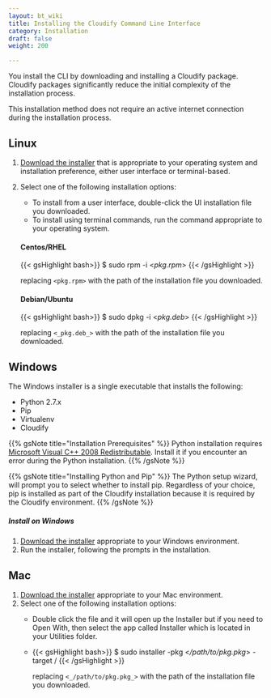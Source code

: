 ```yaml
---
layout: bt_wiki
title: Installing the Cloudify Command Line Interface
category: Installation
draft: false
weight: 200

---
```


You install the CLI by downloading and installing a Cloudify package. Cloudify packages significantly reduce the initial complexity of the installation process.

This installation method does not require an active internet connection during
the installation process.

## Linux

1. [Download the installer](http://cloudify.co/downloads/get_cloudify.html) that is appropriate to your operating system and installation preference, either user interface or terminal-based.
2. Select one of the following installation options:   
   * To install from a user interface, double-click the UI installation file you downloaded.<br>
   * To install using terminal commands, run the command appropriate to your operating system.<br>

     
    #### Centos/RHEL

     {{< gsHighlight bash>}}
     $ sudo rpm -i <_pkg.rpm_>
     {{< /gsHighlight >}}     

     replacing `<pkg.rpm>` with the path of the installation file you downloaded.


    #### Debian/Ubuntu

    {{< gsHighlight bash>}}
    $ sudo dpkg -i <_pkg.deb_>
    {{< /gsHighlight >}}     

    replacing `<_pkg.deb_>` with the path of the installation file you downloaded.


## Windows

The Windows installer is a single executable that installs the following:

* Python 2.7.x
* Pip
* Virtualenv
* Cloudify

{{% gsNote title="Installation Prerequisites" %}}
Python installation requires [Microsoft Visual C++ 2008 Redistributable](https://www.microsoft.com/en-us/download/details.aspx?id=29). Install it if you encounter an error during the Python installation.
{{% /gsNote %}}

{{% gsNote title="Installing Python and Pip" %}}
The Python setup wizard, will prompt you to select whether to install pip. Regardless of your choice, pip is installed as part of the Cloudify installation because it is required by the Cloudify environment.
{{% /gsNote %}}


##### Install on Windows

1. [Download the installer](http://cloudify.co/downloads/get_cloudify.html) appropriate to your Windows environment.
2. Run the installer, following the prompts in the installation.


## Mac

1. [Download the installer](http://cloudify.co/downloads/get_cloudify.html) appropriate to your Mac environment.
2. Select one of the following installation options:  
   * Double click the file and it will open up the Installer but if you need to Open With, then select the app called Installer which is located in your Utilities folder.<br>
   * {{< gsHighlight bash>}}
     $ sudo installer -pkg <_/path/to/pkg.pkg_> -target /
     {{< /gsHighlight >}}     
     
     replacing `<_/path/to/pkg.pkg_>` with the path of the installation file you downloaded.